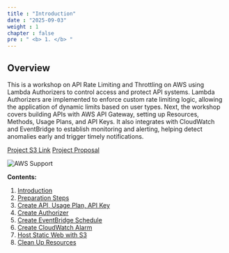 ```yaml
---
title : "Introduction"
date : "2025-09-03"
weight : 1
chapter : false
pre : " <b> 1. </b> "
---
```


## Overview

This is a workshop on API Rate Limiting and Throttling on AWS using Lambda Authorizers to control access and protect API systems. Lambda Authorizers are implemented to enforce custom rate limiting logic, allowing the application of dynamic limits based on user types. Next, the workshop covers building APIs with AWS API Gateway, setting up Resources, Methods, Usage Plans, and API Keys. It also integrates with CloudWatch and EventBridge to establish monitoring and alerting, helping detect anomalies early and trigger timely notifications.

[Project S3 Link](http://api-rate-limit-web.s3-website-ap-southeast-2.amazonaws.com/)
[Project Proposal](https://docs.google.com/document/d/1X52AMno0pRGWW17u35ubVdvPTFvYAeik/edit?usp=drive_link&ouid=116677375895548588303&rtpof=true&sd=true)


![AWS Support](/images/1/0001.png?featherlight=false&width=90pc)

**Contents:**
1. [Introduction](1-introduction/)
2. [Preparation Steps](2-preparation-steps/)
3. [Create API, Usage Plan, API Key](3-create-api-usage-plan-api-key/)
4. [Create Authorizer](4-create-authorizer/)
5. [Create EventBridge Schedule](5-create-eventBridge-schedule)
6. [Create CloudWatch Alarm](6-create-cloudwatch-alarm)
7. [Host Static Web with S3](7-hosting-static-web-with-s3)
8. [Clean Up Resources](8-clean-up)